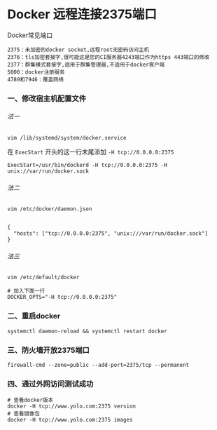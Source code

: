 # Docker 远程连接2375端口

Docker常见端口

```
2375：未加密的docker socket,远程root无密码访问主机
2376：tls加密套接字,很可能这是您的CI服务器4243端口作为https 443端口的修改
2377：群集模式套接字,适用于群集管理器,不适用于docker客户端
5000：docker注册服务
4789和7946：覆盖网络
```

### 一、修改宿主机配置文件

###### 法一

```shell
vim /lib/systemd/system/docker.service
```

在 `ExecStart` 开头的这一行末尾添加 `-H tcp://0.0.0.0:2375`

```shell
ExecStart=/usr/bin/dockerd -H tcp://0.0.0.0:2375 -H unix://var/run/docker.sock
```



###### 法二

```shell
vim /etc/docker/daemon.json


{
  "hosts": ["tcp://0.0.0.0:2375", "unix:///var/run/docker.sock"]
}
```

###### 法三

```shell
vim /etc/default/docker

# 加入下面一行
DOCKER_OPTS="-H tcp://0.0.0.0:2375"
```

### 二、重启docker

```shell
systemctl daemon-reload && systemctl restart docker
```

### 三、防火墙开放2375端口

```shell
firewall-cmd --zone=public --add-port=2375/tcp --permanent
```

### 四、通过外网访问测试成功

```shell
# 查看docker版本
docker -H tcp://www.yolo.com:2375 version
# 查看镜像包
docker -H tcp://www.yolo.com:2375 images
```

